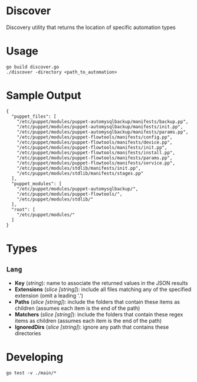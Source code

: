 # Discover
Discovery utility that returns the location of specific automation types

# Usage

    go build discover.go
    ./discover -directory <path_to_automation>

# Sample Output

    {
      "puppet_files": [
        "/etc/puppet/modules/puppet-automysqlbackup/manifests/backup.pp",
        "/etc/puppet/modules/puppet-automysqlbackup/manifests/init.pp",
        "/etc/puppet/modules/puppet-automysqlbackup/manifests/params.pp",
        "/etc/puppet/modules/puppet-flowtools/manifests/config.pp",
        "/etc/puppet/modules/puppet-flowtools/manifests/device.pp",
        "/etc/puppet/modules/puppet-flowtools/manifests/init.pp",
        "/etc/puppet/modules/puppet-flowtools/manifests/install.pp",
        "/etc/puppet/modules/puppet-flowtools/manifests/params.pp",
        "/etc/puppet/modules/puppet-flowtools/manifests/service.pp",
        "/etc/puppet/modules/stdlib/manifests/init.pp",
        "/etc/puppet/modules/stdlib/manifests/stages.pp"
      ],
      "puppet_modules": [
        "/etc/puppet/modules/puppet-automysqlbackup/",
        "/etc/puppet/modules/puppet-flowtools/",
        "/etc/puppet/modules/stdlib/"
      ],
      "root": [
        "/etc/puppet/modules/"
      ]
    }

# Types

## ```Lang```
* **Key** (_string_): name to associate the returned values in the JSON results
* **Extensions** (_slice [string]_): include all files matching any of the specified extension (omit a leading '.')
* **Paths** (_slice [string]_): include the folders that contain these items as children (assumes each item is the end of the path)
* **Matchers** (_slice [string]_): include the folders that contain these regex items as children (assumes each item is the end of the path)
* **IgnoredDirs** (_slice [string]_): ignore any path that contains these directories

# Developing

    go test -v ./main/*
